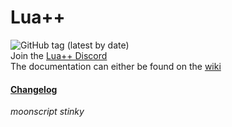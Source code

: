 # Lua++
![GitHub tag (latest by date)](https://img.shields.io/github/v/tag/LuaPlusPlus/lua-plus-plus?label=Version&style=plastic)
<br>Join the [Lua++ Discord](https://discord.gg/wTKbSM)<br>
The documentation can either be found on the [wiki](https://github.com/LuaPlusPlus/lua-plus-plus/wiki)

#### [Changelog](https://github.com/LuaPlusPlus/lua-plus-plus/wiki/Changelog) 

*moonscript stinky*
